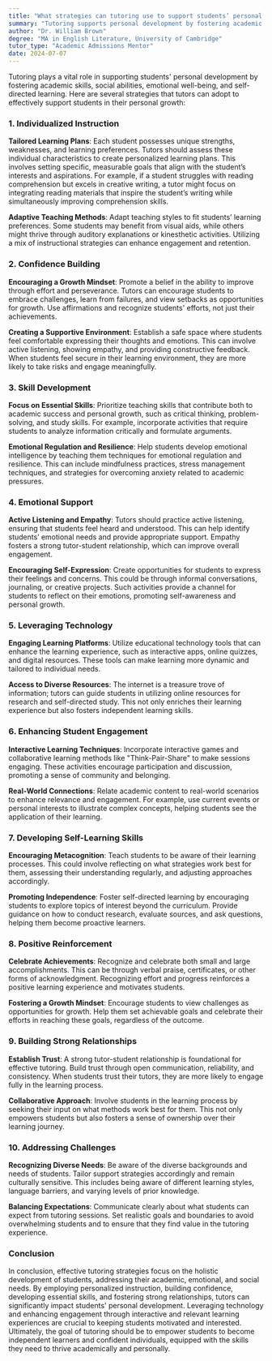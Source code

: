 ```yaml
---
title: "What strategies can tutoring use to support students’ personal development?"
summary: "Tutoring supports personal development by fostering academic skills, social abilities, emotional well-being, and self-directed learning through individualized strategies."
author: "Dr. William Brown"
degree: "MA in English Literature, University of Cambridge"
tutor_type: "Academic Admissions Mentor"
date: 2024-07-07
---
```


Tutoring plays a vital role in supporting students' personal development by fostering academic skills, social abilities, emotional well-being, and self-directed learning. Here are several strategies that tutors can adopt to effectively support students in their personal growth:

### 1. Individualized Instruction

**Tailored Learning Plans**: Each student possesses unique strengths, weaknesses, and learning preferences. Tutors should assess these individual characteristics to create personalized learning plans. This involves setting specific, measurable goals that align with the student’s interests and aspirations. For example, if a student struggles with reading comprehension but excels in creative writing, a tutor might focus on integrating reading materials that inspire the student’s writing while simultaneously improving comprehension skills.

**Adaptive Teaching Methods**: Adapt teaching styles to fit students’ learning preferences. Some students may benefit from visual aids, while others might thrive through auditory explanations or kinesthetic activities. Utilizing a mix of instructional strategies can enhance engagement and retention.

### 2. Confidence Building

**Encouraging a Growth Mindset**: Promote a belief in the ability to improve through effort and perseverance. Tutors can encourage students to embrace challenges, learn from failures, and view setbacks as opportunities for growth. Use affirmations and recognize students' efforts, not just their achievements.

**Creating a Supportive Environment**: Establish a safe space where students feel comfortable expressing their thoughts and emotions. This can involve active listening, showing empathy, and providing constructive feedback. When students feel secure in their learning environment, they are more likely to take risks and engage meaningfully.

### 3. Skill Development

**Focus on Essential Skills**: Prioritize teaching skills that contribute both to academic success and personal growth, such as critical thinking, problem-solving, and study skills. For example, incorporate activities that require students to analyze information critically and formulate arguments.

**Emotional Regulation and Resilience**: Help students develop emotional intelligence by teaching them techniques for emotional regulation and resilience. This can include mindfulness practices, stress management techniques, and strategies for overcoming anxiety related to academic pressures.

### 4. Emotional Support

**Active Listening and Empathy**: Tutors should practice active listening, ensuring that students feel heard and understood. This can help identify students’ emotional needs and provide appropriate support. Empathy fosters a strong tutor-student relationship, which can improve overall engagement.

**Encouraging Self-Expression**: Create opportunities for students to express their feelings and concerns. This could be through informal conversations, journaling, or creative projects. Such activities provide a channel for students to reflect on their emotions, promoting self-awareness and personal growth.

### 5. Leveraging Technology

**Engaging Learning Platforms**: Utilize educational technology tools that can enhance the learning experience, such as interactive apps, online quizzes, and digital resources. These tools can make learning more dynamic and tailored to individual needs.

**Access to Diverse Resources**: The internet is a treasure trove of information; tutors can guide students in utilizing online resources for research and self-directed study. This not only enriches their learning experience but also fosters independent learning skills.

### 6. Enhancing Student Engagement

**Interactive Learning Techniques**: Incorporate interactive games and collaborative learning methods like "Think-Pair-Share" to make sessions engaging. These activities encourage participation and discussion, promoting a sense of community and belonging.

**Real-World Connections**: Relate academic content to real-world scenarios to enhance relevance and engagement. For example, use current events or personal interests to illustrate complex concepts, helping students see the application of their learning.

### 7. Developing Self-Learning Skills

**Encouraging Metacognition**: Teach students to be aware of their learning processes. This could involve reflecting on what strategies work best for them, assessing their understanding regularly, and adjusting approaches accordingly.

**Promoting Independence**: Foster self-directed learning by encouraging students to explore topics of interest beyond the curriculum. Provide guidance on how to conduct research, evaluate sources, and ask questions, helping them become proactive learners.

### 8. Positive Reinforcement

**Celebrate Achievements**: Recognize and celebrate both small and large accomplishments. This can be through verbal praise, certificates, or other forms of acknowledgment. Recognizing effort and progress reinforces a positive learning experience and motivates students.

**Fostering a Growth Mindset**: Encourage students to view challenges as opportunities for growth. Help them set achievable goals and celebrate their efforts in reaching these goals, regardless of the outcome.

### 9. Building Strong Relationships

**Establish Trust**: A strong tutor-student relationship is foundational for effective tutoring. Build trust through open communication, reliability, and consistency. When students trust their tutors, they are more likely to engage fully in the learning process.

**Collaborative Approach**: Involve students in the learning process by seeking their input on what methods work best for them. This not only empowers students but also fosters a sense of ownership over their learning journey.

### 10. Addressing Challenges

**Recognizing Diverse Needs**: Be aware of the diverse backgrounds and needs of students. Tailor support strategies accordingly and remain culturally sensitive. This includes being aware of different learning styles, language barriers, and varying levels of prior knowledge.

**Balancing Expectations**: Communicate clearly about what students can expect from tutoring sessions. Set realistic goals and boundaries to avoid overwhelming students and to ensure that they find value in the tutoring experience.

### Conclusion

In conclusion, effective tutoring strategies focus on the holistic development of students, addressing their academic, emotional, and social needs. By employing personalized instruction, building confidence, developing essential skills, and fostering strong relationships, tutors can significantly impact students' personal development. Leveraging technology and enhancing engagement through interactive and relevant learning experiences are crucial to keeping students motivated and interested. Ultimately, the goal of tutoring should be to empower students to become independent learners and confident individuals, equipped with the skills they need to thrive academically and personally.
    